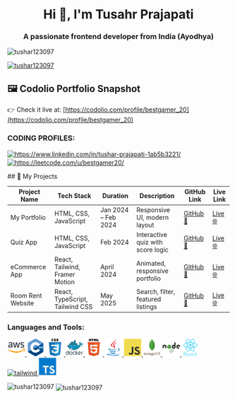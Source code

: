 
<h1 align="center">Hi 👋, I'm Tusahr Prajapati</h1>
<h3 align="center">A passionate frontend developer from India (Ayodhya)</h3>

<p align="left"> <img src="https://komarev.com/ghpvc/?usernam![Scree![Screenshot (148)](https://github.com/user-attachments/assets/f2d1f053-649a-4dad-af2c-e92ba28bb73a)
nshot (148)](https://github.com/user-attachments/assets/8344b9bc-bb75-44d1-acdb-fac15c6e71e2)
e=tushar123097&label=Profile%20views&color=0e75b6&style=flat" alt="tushar123097" /> </p>

<p align="left"> <a href="https://github.com/ryo-ma/github-profile-trophy"><img src="https://github-profile-trophy.vercel.app/?username=tushar123097" alt="tushar123097" /></a> </p>


## 🖼️ Codolio Portfolio Snapshot



👉 Check it live at: [https://codolio.com/profile/bestgamer_20](https://codolio.com/profile/bestgamer_20)

<h3 align="left">CODING PROFILES:</h3>
<p align="left">
<a href="https://linkedin.com/in/https://www.linkedin.com/in/tushar-prajapati-1ab5b3221/" target="blank"><img align="center" src="https://raw.githubusercontent.com/rahuldkjain/github-profile-readme-generator/master/src/images/icons/Social/linked-in-alt.svg" alt="https://www.linkedin.com/in/tushar-prajapati-1ab5b3221/" height="30" width="40" /></a>
<a href="https://www.leetcode.com/https://leetcode.com/u/bestgamer20/" target="blank"><img align="center" src="https://raw.githubusercontent.com/rahuldkjain/github-profile-readme-generator/master/src/images/icons/Social/leet-code.svg" alt="https://leetcode.com/u/bestgamer20/" height="30" width="40" /></a>
</p>
## 🚀 My Projects

| **Project Name**     | **Tech Stack**                      | **Duration**           | **Description**                      | **GitHub Link**                                                                 | **Live Link**                                                           |
|----------------------|-------------------------------------|------------------------|--------------------------------------|----------------------------------------------------------------------------------|-------------------------------------------------------------------------|
| My Portfolio         | HTML, CSS, JavaScript              | Jan 2024 – Feb 2024    | Responsive UI, modern layout         | [GitHub 🔗](https://github.com/Tushar123097/scndportfolio-main)                 | [Live 🌐](https://tushar123097.github.io/scndportfolio-main/)          |
| Quiz App             | HTML, CSS, JavaScript              | Feb 2024               | Interactive quiz with score logic    | [GitHub 🔗](https://github.com/Tushar123097/modernquizappwithanimation)         | [Live 🌐](https://tushar123097.github.io/modernquizappwithanimation/)   |
| eCommerce App        | React, Tailwind, Framer Motion     | April 2024             | Animated, responsive portfolio       | [GitHub 🔗](https://github.com/Tushar123097/ecommerce-app)                       | [Live 🌐](https://tushar123097.github.io/ecommerce-app/)                |
| Room Rent Website    | React, TypeScript, Tailwind CSS    | May 2025               | Search, filter, featured listings    | [GitHub 🔗](https://github.com/Tushar123097/Home-rent-app)                       | [Live 🌐](https://monumental-pony-b29394.netlify.app)                   |


<h3 align="left">Languages and Tools:</h3>
<p align="left"> <a href="https://aws.amazon.com" target="_blank" rel="noreferrer"> <img src="https://raw.githubusercontent.com/devicons/devicon/master/icons/amazonwebservices/amazonwebservices-original-wordmark.svg" alt="aws" width="40" height="40"/> </a> <a href="https://www.w3schools.com/cpp/" target="_blank" rel="noreferrer"> <img src="https://raw.githubusercontent.com/devicons/devicon/master/icons/cplusplus/cplusplus-original.svg" alt="cplusplus" width="40" height="40"/> </a> <a href="https://www.w3schools.com/css/" target="_blank" rel="noreferrer"> <img src="https://raw.githubusercontent.com/devicons/devicon/master/icons/css3/css3-original-wordmark.svg" alt="css3" width="40" height="40"/> </a> <a href="https://www.docker.com/" target="_blank" rel="noreferrer"> <img src="https://raw.githubusercontent.com/devicons/devicon/master/icons/docker/docker-original-wordmark.svg" alt="docker" width="40" height="40"/> </a> <a href="https://www.w3.org/html/" target="_blank" rel="noreferrer"> <img src="https://raw.githubusercontent.com/devicons/devicon/master/icons/html5/html5-original-wordmark.svg" alt="html5" width="40" height="40"/> </a> <a href="https://www.java.com" target="_blank" rel="noreferrer"> <img src="https://raw.githubusercontent.com/devicons/devicon/master/icons/java/java-original.svg" alt="java" width="40" height="40"/> </a> <a href="https://developer.mozilla.org/en-US/docs/Web/JavaScript" target="_blank" rel="noreferrer"> <img src="https://raw.githubusercontent.com/devicons/devicon/master/icons/javascript/javascript-original.svg" alt="javascript" width="40" height="40"/> </a> <a href="https://www.mongodb.com/" target="_blank" rel="noreferrer"> <img src="https://raw.githubusercontent.com/devicons/devicon/master/icons/mongodb/mongodb-original-wordmark.svg" alt="mongodb" width="40" height="40"/> </a> <a href="https://nodejs.org" target="_blank" rel="noreferrer"> <img src="https://raw.githubusercontent.com/devicons/devicon/master/icons/nodejs/nodejs-original-wordmark.svg" alt="nodejs" width="40" height="40"/> </a> <a href="https://reactjs.org/" target="_blank" rel="noreferrer"> <img src="https://raw.githubusercontent.com/devicons/devicon/master/icons/react/react-original-wordmark.svg" alt="react" width="40" height="40"/> </a> <a href="https://tailwindcss.com/" target="_blank" rel="noreferrer"> <img src="https://www.vectorlogo.zone/logos/tailwindcss/tailwindcss-icon.svg" alt="tailwind" width="40" height="40"/> </a> <a href="https://www.typescriptlang.org/" target="_blank" rel="noreferrer"> <img src="https://raw.githubusercontent.com/devicons/devicon/master/icons/typescript/typescript-original.svg" alt="typescript" width="40" height="40"/> </a> </p>

<p><img align="left" src="https://github-readme-stats.vercel.app/api/top-langs?username=tushar123097&show_icons=true&locale=en&layout=compact" alt="tushar123097" /></p>

<p>&nbsp;<img align="center" src="https://github-readme-stats.vercel.app/api?username=tushar123097&show_icons=true&locale=en" alt="tushar123097" /></p>

